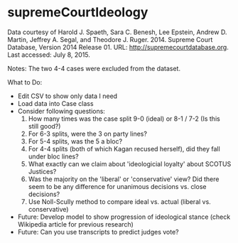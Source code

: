 # supremeCourtIdeology

Data courtesy of Harold J. Spaeth, Sara C. Benesh, Lee Epstein, Andrew D. Martin, Jeffrey A. Segal, and Theodore J. Ruger. 2014. Supreme Court Database, Version 2014 Release 01. URL: http://supremecourtdatabase.org. Last accessed: July 8, 2015. 

Notes: The two 4-4 cases were excluded from the dataset.

What to Do:
- Edit CSV to show only data I need
- Load data into Case class
- Consider following questions:
	1. How many times was the case split 9-0 (ideal) or 8-1 / 7-2 (Is this still good?)
	2. For 6-3 splits, were the 3 on party lines?
	3. For 5-4 splits, was the 5 a bloc?
	4. For 4-4 splits (both of which Kagan recused herself), did they fall under bloc lines?
	5. What exactly can we claim about 'ideologicial loyalty' about SCOTUS Justices?
	6. Was the majority on the 'liberal' or 'conservative' view? Did there seem to be any difference for unanimous decisions vs. close decisions?
	7. Use Noll-Scully method to compare ideal vs. actual (liberal vs. conservative)
- Future: Develop model to show progression of ideological stance (check Wikipedia article for previous research)
- Future: Can you use transcripts to predict judges vote?


